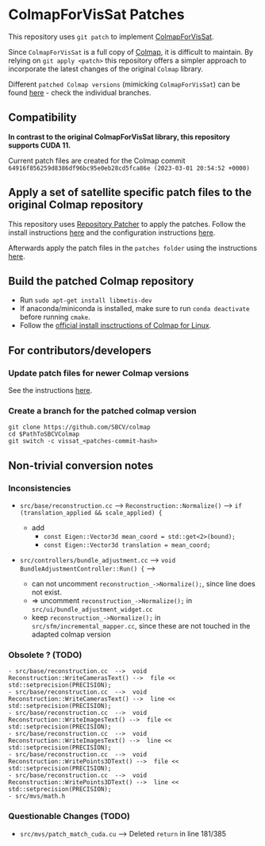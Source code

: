# ColmapForVisSat Patches
This repository uses `git patch` to implement [ColmapForVisSat](https://github.com/Kai-46/ColmapForVisSat).

Since `ColmapForVisSat` is a full copy of [Colmap](https://github.com/colmap/colmap), it is difficult to maintain. By relying on `git apply <patch>` this repository offers a simpler approach to incorporate the latest changes of the original `Colmap` library.

Different `patched Colmap versions` (mimicking `ColmapForVisSat`) can be found [here](https://github.com/SBCV/colmap) - check the individual branches.

## Compatibility

**In contrast to the original ColmapForVisSat library, this repository supports CUDA 11.**

Current patch files are created for the Colmap commit `64916f856259d8386df96bc95e0eb28cd5fca86e (2023-03-01 20:54:52 +0000)`

## Apply a set of satellite specific patch files to the original Colmap repository

This repository uses [Repository Patcher](https://github.com/SBCV/RepositoryPatcher) to apply the patches. Follow the install instructions [here](https://github.com/SBCV/RepositoryPatcher?tab=readme-ov-file#installation) and the configuration instructions [here](https://github.com/SBCV/RepositoryPatcher?tab=readme-ov-file#configuration-of-the-target-repository-and-the-patch-directory).

Afterwards apply the patch files in the `patches folder` using the instructions [here](https://github.com/SBCV/RepositoryPatcher?tab=readme-ov-file#apply-a-set-of-patch-files-to-the-target-repository).

## Build the patched Colmap repository
- Run `sudo apt-get install libmetis-dev`
- If anaconda/miniconda is installed, make sure to run `conda deactivate` before running `cmake`.
- Follow the [official install insctructions of Colmap for Linux](https://colmap.github.io/install.html#linux).

## For contributors/developers

### Update patch files for newer Colmap versions
See the instructions [here](https://github.com/SBCV/RepositoryPatcher?tab=readme-ov-file#update-patch-files-for-newer-versions-of-the-target-repository).

### Create a branch for the patched colmap version

```
git clone https://github.com/SBCV/colmap
cd $PathToSBCVColmap
git switch -c vissat_<patches-commit-hash>
```

## Non-trivial conversion notes

### Inconsistencies
- ```src/base/reconstruction.cc```  -->  ```Reconstruction::Normalize()``` -->  ```if (translation_applied && scale_applied) {```
  - add
    - ```const Eigen::Vector3d mean_coord = std::get<2>(bound);```
    - ```const Eigen::Vector3d translation = mean_coord;```

- ```src/controllers/bundle_adjustment.cc``` --> ```void BundleAdjustmentController::Run() {``` -->
  - can not uncomment ```reconstruction_->Normalize();```, since line does not exist.
  - => uncomment ```reconstruction_->Normalize();``` in ```src/ui/bundle_adjustment_widget.cc```
  - keep ```reconstruction_->Normalize();``` in ```src/sfm/incremental_mapper.cc```, since these are not touched in the adapted colmap version

### Obsolete ? (TODO)
```
- src/base/reconstruction.cc  -->  void Reconstruction::WriteCamerasText() -->  file << std::setprecision(PRECISION);
- src/base/reconstruction.cc  -->  void Reconstruction::WriteCamerasText() -->  line << std::setprecision(PRECISION);
- src/base/reconstruction.cc  -->  void Reconstruction::WriteImagesText() -->  file << std::setprecision(PRECISION);
- src/base/reconstruction.cc  -->  void Reconstruction::WriteImagesText() -->  line << std::setprecision(PRECISION);
- src/base/reconstruction.cc  -->  void Reconstruction::WritePoints3DText() -->  file << std::setprecision(PRECISION);
- src/base/reconstruction.cc  -->  void Reconstruction::WritePoints3DText() -->  line << std::setprecision(PRECISION);
- src/mvs/math.h
```

### Questionable Changes (TODO)
- ```src/mvs/patch_match_cuda.cu``` --> Deleted ```return``` in line 181/385
